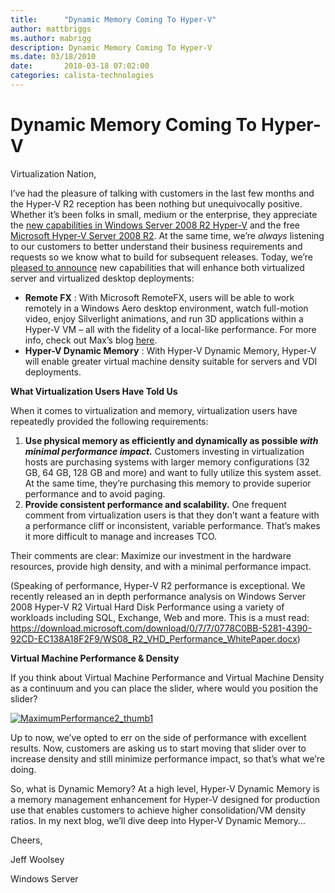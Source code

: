 ```yaml
---
title:      "Dynamic Memory Coming To Hyper-V"
author: mattbriggs
ms.author: mabrigg
description: Dynamic Memory Coming To Hyper-V
ms.date: 03/18/2010
date:       2010-03-18 07:02:00
categories: calista-technologies
---
```

# Dynamic Memory Coming To Hyper-V

Virtualization Nation,

I’ve had the pleasure of talking with customers in the last few months and the Hyper-V R2 reception has been nothing but unequivocally positive. Whether it’s been folks in small, medium or the enterprise, they appreciate the [new capabilities in Windows Server 2008 R2 Hyper-V](https://blogs.technet.com/virtualization/archive/2009/07/22/windows-server-2008-r2-hyper-v-server-2008-r2-rtm.aspx) and the free [Microsoft Hyper-V Server 2008 R2](https://blogs.technet.com/virtualization/archive/2009/07/30/microsoft-hyper-v-server-2008-r2-rtm-more.aspx). At the same time, we’re _always_ listening to our customers to better understand their business requirements and requests so we know what to build for subsequent releases. Today, we’re [pleased to announce](https://www.microsoft.com/Presspass/press/2010/mar10/03-18DesktopVirtPR.mspx) new capabilities that will enhance both virtualized server and virtualized desktop deployments:

  * **Remote FX** : With Microsoft RemoteFX, users will be able to work remotely in a Windows Aero desktop environment, watch full-motion video, enjoy Silverlight animations, and run 3D applications within a Hyper-V VM – all with the fidelity of a local-like performance. For more info, check out Max’s blog [here](https://blogs.technet.com/virtualization/archive/2010/03/18/Explaining-Microsoft-RemoteFX.aspx). 
  * **Hyper-V Dynamic Memory** : With Hyper-V Dynamic Memory, Hyper-V will enable greater virtual machine density suitable for servers and VDI deployments.



**What Virtualization Users Have Told Us**

When it comes to virtualization and memory, virtualization users have repeatedly provided the following requirements:

  1. **Use physical memory as efficiently and dynamically as possible _with minimal performance impact._** Customers investing in virtualization hosts are purchasing systems with larger memory configurations (32 GB, 64 GB, 128 GB and more) and want to fully utilize this system asset. At the same time, they’re purchasing this memory to provide superior performance and to avoid paging. 
  2. **Provide consistent performance and scalability.** One frequent comment from virtualization users is that they don’t want a feature with a performance cliff or inconsistent, variable performance. That’s makes it more difficult to manage and increases TCO. 



Their comments are clear: Maximize our investment in the hardware resources, provide high density, and with a minimal performance impact.

(Speaking of performance, Hyper-V R2 performance is exceptional. We recently released an in depth performance analysis on Windows Server 2008 Hyper-V R2 Virtual Hard Disk Performance using a variety of workloads including SQL, Exchange, Web and more. This is a must read: <https://download.microsoft.com/download/0/7/7/0778C0BB-5281-4390-92CD-EC138A18F2F9/WS08_R2_VHD_Performance_WhitePaper.docx>)

**Virtual Machine Performance & Density**

If you think about Virtual Machine Performance and Virtual Machine Density as a continuum and you can place the slider, where would you position the slider?

[![MaximumPerformance2_thumb1](https://msdnshared.blob.core.windows.net/media/TNBlogsFS/BlogFileStorage/blogs_technet/virtualization/WindowsLiveWriter/AnnouncingWindowsRemoteFXHyperVDynamicMe_87CE/MaximumPerformance2_thumb1_thumb.png)](https://msdnshared.blob.core.windows.net/media/TNBlogsFS/BlogFileStorage/blogs_technet/virtualization/WindowsLiveWriter/AnnouncingWindowsRemoteFXHyperVDynamicMe_87CE/MaximumPerformance2_thumb1_2.png)

Up to now, we’ve opted to err on the side of performance with excellent results. Now, customers are asking us to start moving that slider over to increase density and still minimize performance impact, so that’s what we’re doing.

So, what is Dynamic Memory? At a high level, Hyper-V Dynamic Memory is a memory management enhancement for Hyper-V designed for production use that enables customers to achieve higher consolidation/VM density ratios. In my next blog, we’ll dive deep into Hyper-V Dynamic Memory…

Cheers,

Jeff Woolsey

Windows Server

